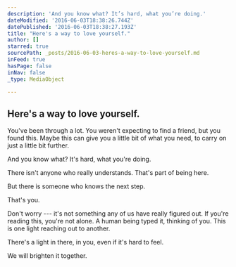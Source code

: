 ```yaml
---
description: 'And you know what? It’s hard, what you’re doing.'
dateModified: '2016-06-03T18:38:26.744Z'
datePublished: '2016-06-03T18:38:27.193Z'
title: "Here's a way to love yourself."
author: []
starred: true
sourcePath: _posts/2016-06-03-heres-a-way-to-love-yourself.md
inFeed: true
hasPage: false
inNav: false
_type: MediaObject

---
```

<article style=""><h1>Here's a way to love yourself.</h1><p>You've been through a lot. You weren't expecting to find a friend, but you found this. Maybe this can give you a little bit of what you need, to carry on just a little bit further.</p></article>

And you know what? It's hard, what you're doing.

There isn't anyone who really understands. That's part of being here.

But there is someone who knows the next step.

That's you.

Don't worry --- it's not something any of us have really figured out. If you're reading this, you're not alone. A human being typed it, thinking of you. This is one light reaching out to another.

There's a light in there, in you, even if it's hard to feel.

We will brighten it together.